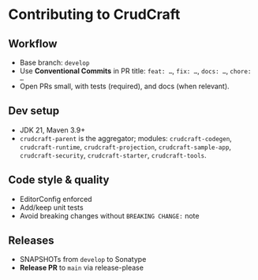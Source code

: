 # Contributing to CrudCraft

## Workflow
- Base branch: `develop`
- Use **Conventional Commits** in PR title: `feat: …`, `fix: …`, `docs: …`, `chore: …`
- Open PRs small, with tests (required), and docs (when relevant).

## Dev setup
- JDK 21, Maven 3.9+
- `crudcraft-parent` is the aggregator; modules: `crudcraft-codegen`, `crudcraft-runtime`, `crudcraft-projection`, `crudcraft-sample-app`,
    `crudcraft-security`, `crudcraft-starter`, `crudcraft-tools`.

## Code style & quality
- EditorConfig enforced
- Add/keep unit tests
- Avoid breaking changes without `BREAKING CHANGE:` note

## Releases
- SNAPSHOTs from `develop` to Sonatype
- **Release PR** to `main` via release-please